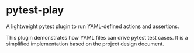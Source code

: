 # pytest-play

A lightweight pytest plugin to run YAML-defined actions and assertions.

This plugin demonstrates how YAML files can drive pytest test cases. It is a
simplified implementation based on the project design document.
